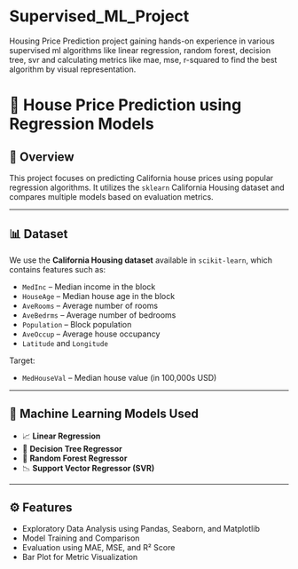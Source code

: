 # Supervised_ML_Project
Housing Price Prediction project gaining hands-on experience in various supervised ml algorithms like linear regression, random forest, decision tree, svr and calculating metrics like mae, mse, r-squared to find the best algorithm by visual representation.

# 🏡 House Price Prediction using Regression Models

## 📌 Overview
This project focuses on predicting California house prices using popular regression algorithms. It utilizes the `sklearn` California Housing dataset and compares multiple models based on evaluation metrics.

---

## 📊 Dataset
We use the **California Housing dataset** available in `scikit-learn`, which contains features such as:

- `MedInc` – Median income in the block
- `HouseAge` – Median house age in the block
- `AveRooms` – Average number of rooms
- `AveBedrms` – Average number of bedrooms
- `Population` – Block population
- `AveOccup` – Average house occupancy
- `Latitude` and `Longitude`

Target:
- `MedHouseVal` – Median house value (in 100,000s USD)

---

## 🧠 Machine Learning Models Used
- 📈 **Linear Regression**
- 🌳 **Decision Tree Regressor**
- 🌲 **Random Forest Regressor**
- 📉 **Support Vector Regressor (SVR)**

---

## ⚙️ Features
- Exploratory Data Analysis using Pandas, Seaborn, and Matplotlib
- Model Training and Comparison
- Evaluation using MAE, MSE, and R² Score
- Bar Plot for Metric Visualization
